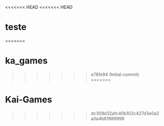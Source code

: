 <<<<<<< HEAD
<<<<<<< HEAD
# teste
=======
# ka_games
>>>>>>> e78fe94 (Initial commit)
=======
# Kai-Games
>>>>>>> dc309d32afc40b102c427d3e0a2a0a4b61889998
